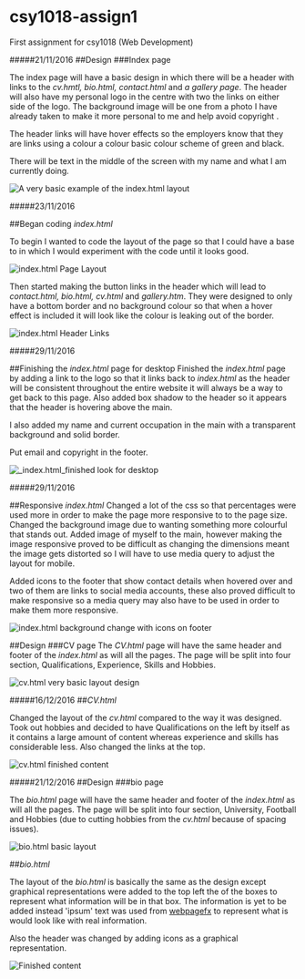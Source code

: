 # csy1018-assign1
First assignment for csy1018 (Web Development)

#####21/11/2016
##Design
###Index page

The index page will have a basic design in which there will be a header with links to the _cv.hmtl, bio.html, contact.html_ and _a gallery page_. The header will also have my personal logo in the centre with two the links on either side of the logo. The background image will be one from a photo I have already taken to make it more personal to me and help avoid copyright .

The header links will have hover effects so the employers know that they are links using a colour a colour basic colour scheme of green and black. 

There will be text in the middle of the screen with my name and what I am currently doing.

![A very basic example of the _index.html_ layout](https://i.gyazo.com/9dbdebda027921a148bbee8494b51bb4.png) 



#####23/11/2016

##Began coding _index.html_

To begin I wanted to code the layout of the page so that I could have a base to in which I would experiment with the code until it looks good.

![_index.html_ Page Layout](https://i.gyazo.com/2067f6e63442b60d44acc6831788ab93.png)

Then started making the button links in the header which will lead to _contact.html, bio.html, cv.html_ and _gallery.htm_. They were designed to only have a  bottom border and no background colour so that when a hover effect is included it will look like the colour is leaking out of the border. 

![_index.html_ Header Links](https://i.gyazo.com/2f93ec8f82bc1c2dba768984523c7763.jpg)



#####29/11/2016

##Finishing the _index.html_ page for desktop
Finished the _index.html_ page by adding a link to the logo so that it links back to _index.html_ as the header will be consistent throughout the entire website it will always be a way to get back to this page. Also added box shadow to the header so it appears that the header is hovering above the main. 

I also added my name and current occupation in the main with a transparent background and solid border.

Put email and copyright in the footer.

![_index.html_finished look for desktop](https://i.gyazo.com/2d379ab91af54c54e435145ccb8e4d99.jpg)


#####29/11/2016

##Responsive _index.html_
Changed a lot of the css so that percentages were used more in order to make the page more responsive to to the page size. Changed the background image due to wanting something more colourful that stands out.
Added image of myself to the main, however making the image responsive proved to be difficult as changing the dimensions meant the image gets distorted so I will have to use media query to adjust the layout for mobile.

Added icons to the footer that show contact details when hovered over and two of them are links to social media accounts, these also proved difficult to make responsive so a media query may also have to be used in order to make them more responsive.

![_index.html_ background change with icons on footer](https://i.gyazo.com/e4d72521d628d14f8ca71fcfd8fec3bd.jpg)

##Design
###CV page
The _CV.html_ page will have the same header and footer of the _index.html_ as will all the pages. The page will be split into four section, Qualifications, Experience, Skills and Hobbies. 

![_cv.html_ very basic layout design](https://i.gyazo.com/a3e86735f46ce24866d47274c9353d71.png)


#####16/12/2016
##_CV.html_

Changed the layout of the _cv.html_ compared to the way it was designed. Took out hobbies and decided to have Qualifications on the left by itself as it contains a large amount of content whereas experience and skills has considerable less. Also changed the links at the top.

![_cv.html_ finished content](https://i.gyazo.com/a50ce2165ca6f92945c947fea327b2ee.jpg)

#####21/12/2016
##Design
###bio page

The _bio.html_ page will have the same header and footer of the _index.html_ as will all the pages. The page will be split into four section, University, Football and Hobbies (due to cutting hobbies from the _cv.html_ because of spacing issues). 

![_bio.html_ basic layout](https://i.gyazo.com/ce178b3c3fb384c9608717eacdbd43a0.png)

##_bio.html_

The layout of the _bio.html_ is basically the same as the design except graphical representations were added to the top left the of the boxes to represent what information will be in that box. The information is yet to be added instead 'ipsum' text was used from [webpagefx](http://www.webpagefx.com/web-design/html-ipsum/) to represent what is would look like with real information.

Also the header was changed by adding icons as a graphical representation.

![Finished content](https://i.gyazo.com/c7017a4b84c91eef9889d4764adcf7ad.jpg)